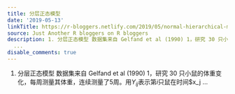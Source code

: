 ```yaml
---
title: 分层正态模型
date: '2019-05-13'
linkTitle: https://r-bloggers.netlify.com/2019/05/normal-hierarchical-model/
source: Just Another R bloggers on R bloggers
description: 1. 分层正态模型 数据集来自 Gelfand et al (1990) 1，研究 30 只小鼠的体重变化，每周测量其体重，连续测量了5周。用$Y_{ij}$表示第$i$只鼠在时间$x_j
  ...
disable_comments: true
---
```

1. 分层正态模型 数据集来自 Gelfand et al (1990) 1，研究 30 只小鼠的体重变化，每周测量其体重，连续测量了5周。用$Y_{ij}$表示第$i$只鼠在时间$x_j ...